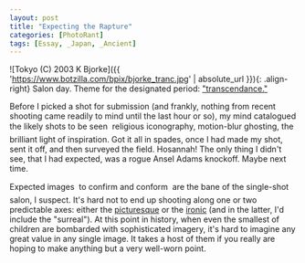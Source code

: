 ```yaml
---
layout: post
title: "Expecting the Rapture"
categories: [PhotoRant]
tags: [Essay, _Japan, _Ancient]
---
```



![Tokyo (C) 2003 K Bjorke]({{ 'https://www.botzilla.com/bpix/bjorke_tranc.jpg' | absolute_url }}){: .align-right}
Salon day. Theme for the designated period: <a href="http://www.genec.com/federico/salon/urlist.php?secth=45">"transcendance."</a>

Before I picked a shot for submission (and frankly, nothing from recent shooting came readily to mind until the last hour or so), my mind catalogued the likely shots to be seen &#151; religious iconography, motion-blur ghosting, the brilliant light of inspiration. Got it all in spades, once I had made my shot, sent it off, and then surveyed the field. Hosannah! The only thing I didn't see, that I had expected, was a rogue Ansel Adams knockoff. Maybe next time.

Expected images &#151; to confirm and conform &#151; are the bane of the single-shot salon, I suspect. It's hard not to end up shooting along one or two predictable axes: either the <a href="http://www.arts.ualberta.ca/~dmiall/travel/gilpine2.htm">picturesque</a> or the <a href="http://www.sfmoma.org/exhibitions/exhib_detail.asp?id=108&click=news">ironic</a> (and in the latter, I'd include the "surreal"). At this point in history, when even the smallest of children are bombarded with sophisticated imagery, it's hard to imagine any great value in any single image. It takes a host of them if you really are hoping to make anything but a very well-worn point.
